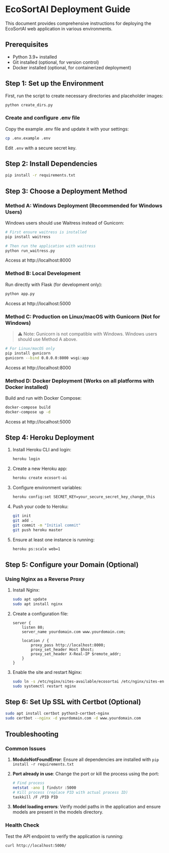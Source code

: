 # EcoSortAI Deployment Guide

This document provides comprehensive instructions for deploying the EcoSortAI web application in various environments.

## Prerequisites

- Python 3.9+ installed
- Git installed (optional, for version control)
- Docker installed (optional, for containerized deployment)

## Step 1: Set up the Environment

First, run the script to create necessary directories and placeholder images:

```bash
python create_dirs.py
```

### Create and configure .env file

Copy the example .env file and update it with your settings:

```bash
cp .env.example .env
```

Edit `.env` with a secure secret key.

## Step 2: Install Dependencies

```bash
pip install -r requirements.txt
```

## Step 3: Choose a Deployment Method

### Method A: Windows Deployment (Recommended for Windows Users)

Windows users should use Waitress instead of Gunicorn:

```bash
# First ensure waitress is installed
pip install waitress

# Then run the application with waitress
python run_waitress.py
```

Access at http://localhost:8000

### Method B: Local Development

Run directly with Flask (for development only):

```bash
python app.py
```

Access at http://localhost:5000

### Method C: Production on Linux/macOS with Gunicorn (Not for Windows)

> ⚠️ Note: Gunicorn is not compatible with Windows. Windows users should use Method A above.

```bash
# For Linux/macOS only
pip install gunicorn
gunicorn --bind 0.0.0.0:8000 wsgi:app
```

Access at http://localhost:8000

### Method D: Docker Deployment (Works on all platforms with Docker installed)

Build and run with Docker Compose:

```bash
docker-compose build
docker-compose up -d
```

Access at http://localhost:5000

## Step 4: Heroku Deployment

1. Install Heroku CLI and login:
   ```bash
   heroku login
   ```

2. Create a new Heroku app:
   ```bash
   heroku create ecosort-ai
   ```

3. Configure environment variables:
   ```bash
   heroku config:set SECRET_KEY=your_secure_secret_key_change_this
   ```

4. Push your code to Heroku:
   ```bash
   git init
   git add .
   git commit -m "Initial commit"
   git push heroku master
   ```

5. Ensure at least one instance is running:
   ```bash
   heroku ps:scale web=1
   ```

## Step 5: Configure your Domain (Optional)

### Using Nginx as a Reverse Proxy

1. Install Nginx:
   ```bash
   sudo apt update
   sudo apt install nginx
   ```

2. Create a configuration file:
   ```
   server {
       listen 80;
       server_name yourdomain.com www.yourdomain.com;

       location / {
           proxy_pass http://localhost:8000;
           proxy_set_header Host $host;
           proxy_set_header X-Real-IP $remote_addr;
       }
   }
   ```

3. Enable the site and restart Nginx:
   ```bash
   sudo ln -s /etc/nginx/sites-available/ecosortai /etc/nginx/sites-enabled/
   sudo systemctl restart nginx
   ```

## Step 6: Set Up SSL with Certbot (Optional)

```bash
sudo apt install certbot python3-certbot-nginx
sudo certbot --nginx -d yourdomain.com -d www.yourdomain.com
```

## Troubleshooting

### Common Issues

1. **ModuleNotFoundError**: Ensure all dependencies are installed with `pip install -r requirements.txt`

2. **Port already in use**: Change the port or kill the process using the port:
   ```bash
   # Find process
   netstat -ano | findstr :5000
   # Kill process (replace PID with actual process ID)
   taskkill /F /PID PID
   ```

3. **Model loading errors**: Verify model paths in the application and ensure models are present in the models directory.

### Health Check

Test the API endpoint to verify the application is running:
```bash
curl http://localhost:5000/
```
